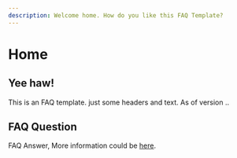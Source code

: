 ```yaml
---
description: Welcome home. How do you like this FAQ Template?
---
```


# Home

## Yee haw!

This is an FAQ template. just some headers and text. As of version ..

## FAQ Question

FAQ Answer, More information could be [here](chapter-2/glossary-makeshift.md#a-virtual-graph).

